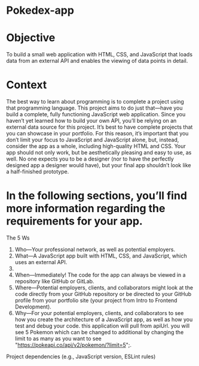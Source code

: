 # Pokedex-app

# Objective
To build a small web application with HTML, CSS, and JavaScript that loads
data from an external API and enables the viewing of data points in detail.

# Context
The best way to learn about programming is to complete a project using that programming language.
This project aims to do just that—have you build a complete, fully functioning JavaScript web
application. Since you haven’t yet learned how to build your own API, you’ll be relying on an external
data source for this project.
It’s best to have complete projects that you can showcase in your portfolio. For this reason, it’s
important that you don’t limit your focus to JavaScript and JavaScript alone, but, instead, consider the
app as a whole, including high-quality HTML and CSS. Your app should not only work, but be
aesthetically pleasing and easy to use, as well. No one expects you to be a designer (nor to have the
perfectly designed app a designer would have), but your final app shouldn’t look like a half-finished
prototype.

# In the following sections, you’ll find more information regarding the requirements for your app.
The 5 Ws
1. Who—Your professional network, as well as potential employers.
2. What—A JavaScript app built with HTML, CSS, and JavaScript, which uses an
external API.
3. 
4. When—Immediately! The code for the app can always be viewed in a repository like
GitHub or GitLab.
5. Where—Potential employers, clients, and collaborators might look at the code
directly from your GitHub repository or be directed to your GitHub profile from your
portfolio site (your project from Intro to Frontend Development).
6. Why—For your potential employers, clients, and collaborators to see how you create
the architecture of a JavaScript app, as well as how you test and debug your code.
this application will pull from apiUrl.
you will see 5 Pokemon which can be changed to additional by changing the limit to as many as you want to see
            "https://pokeapi.co/api/v2/pokemon/?limit=5";.
            


Project dependencies (e.g., JavaScript version, ESLint rules)
